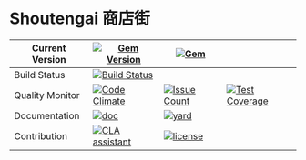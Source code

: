 # Shoutengai 商店街
| Current Version | [![Gem Version](https://img.shields.io/gem/v/shoutengai.svg?maxAge=43200)](https://rubygems.org/gems/shoutengai) | [![Gem](https://img.shields.io/gem/dt/shoutengai.svg?maxAge=43200)](https://rubygems.org/gems/shoutengai) |                                          |
| --------------- | ---------------------------------------- | ---------------------------------------- | ---------------------------------------- |
| Build Status    | [![Build Status](https://travis-ci.org/tallty/shoutengai.svg?branch=master)](https://travis-ci.org/tallty/shoutengai) |                                          |                                          |
| Quality Monitor | [![Code Climate](https://codeclimate.com/github/tallty/shoutengai/badges/gpa.svg)](https://codeclimate.com/github/tallty/shoutengai) | [![Issue Count](https://codeclimate.com/github/tallty/shoutengai/badges/issue_count.svg)](https://codeclimate.com/github/tallty/shoutengai) | [![Test Coverage](https://codeclimate.com/github/tallty/shoutengai/badges/coverage.svg)](https://codeclimate.com/github/tallty/shoutengai/coverage) |
| Documentation   | [![doc](http://inch-ci.org/github/tallty/shoutengai.svg?branch=master)](http://inch-ci.org/github/tallty/shoutengai) | [![yard](https://img.shields.io/badge/docs-yard-brightgreen.svg)](http://www.rubydoc.info/gems/shoutengai) |                                          |
| Contribution    | [![CLA assistant](https://cla-assistant.io/readme/badge/tallty/shoutengai)](https://cla-assistant.io/tallty/shoutengai) | [![license](https://img.shields.io/github/license/tallty/shoutengai.svg?maxAge=2592000)]() |                                          |

